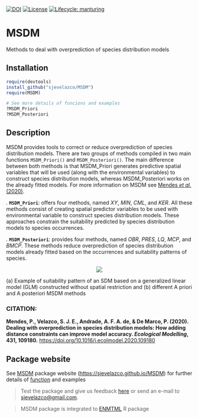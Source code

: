 [![DOI](https://zenodo.org/badge/DOI/10.1016/j.ecolmodel.2020.109180.svg)](https://doi.org/10.1016/j.ecolmodel.2020.109180)
[![License](https://img.shields.io/badge/license-GPL%20%28%3E=%203%29-lightgrey.svg?style=flat)](http://www.gnu.org/licenses/gpl-3.0.html)
[![Lifecycle:
manturing](https://img.shields.io/badge/lifecycle-manturing-blue.svg)](https://www.tidyverse.org/lifecycle/#manturing)

# MSDM
Methods to deal with overprediction of species distribution models


## Installation

```r
require(devtools)  
install_github("sjevelazco/MSDM")  
require(MSDM)

# See more details of funcions and examples
?MSDM_Priori
?MSDM_Posteriori
```

## Description

MSDM provides tools to correct or reduce overprediction of species distribution models. There are two groups of methods compiled in two main functions `MSDM_Priori()` and `MSDM_Posteriori()`. The main difference between both methods is that MSDM_Priori generates predictive spatial variables that will be used (along with the environmental variables) to construct species distribution models, whereas MSDM_Posteriori works on the already fitted models. For more information on MSDM see [Mendes *et al.* (2020)](https://doi.org/10.1016/j.ecolmodel.2020.109180).

*.* **`MSDM_Priori`**: offers four methods, named *XY*, *MIN*,  *CML*, and *KER*. All these methods consist of creating spatial predictor variables to be used with environmental variable to construct species distribution models. These approaches constrain the suitability predicted by species distribution models to species occurrences.

*.* **`MSDM_Posteriori`**: provides four methods, named *OBR*, *PRES*, *LQ*, *MCP*, and *BMCP*. These methods reduce overprediction of species distribution models already fitted based on the occurrences and suitability patterns of species. 

 
<p align="center">
  <img src="https://github.com/sjevelazco/MSDM/blob/master/man/Figure/readme_figure.svg" />
  <figcaption> (a) Example of suitability pattern of an SDM based on a generalized linear model (GLM) constructed without spatial restriction and (b) different A priori and A posteriori MSDM methods </figcaption>
</p>

### CITATION:
**Mendes, P., Velazco, S. J. E., Andrade, A. F. A. de, & De Marco, P. (2020). Dealing with overprediction in species distribution models: How adding distance constraints can improve model accuracy. *Ecological Modelling*, 431, 109180.** https://doi.org/10.1016/j.ecolmodel.2020.109180

## Package website
See [MSDM](https://sjevelazco.github.io/MSDM) package website (https://sjevelazco.github.io/MSDM) for further details of [function](https://sjevelazco.github.io/MSDM/reference/index.html) and examples 




> Test the package and give us feedback [here](https://github.com/andrefaa/MSDM/issues) or send an e-mail to sjevelazco@gmail.com.

> MSDM package is integrated to [ENMTML](https://github.com/andrefaa/ENMTML) R package

